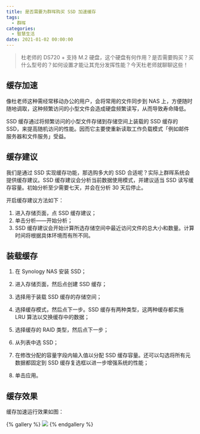 ```yaml
---
title: 是否需要为群晖购买 SSD 加速缓存
tags:
  - 群晖
categories:
  - 智慧生活
date: 2021-01-02 00:00:00
---
```


> 杜老师的 DS720 + 支持 M.2 硬盘，这个硬盘有何作用？是否需要购买？买什么型号的？如何设置才能让其充分发挥性能？今天杜老师就聊聊这些！

<!-- more -->

## 缓存加速

像杜老师这种需经常移动办公的用户，会将常用的文件同步到 NAS 上，方便随时随地调取，这种频繁访问的小型文件会造成硬盘频繁读写，从而导致寿命降低。

SSD 缓存通过将频繁访问的小型文件存储到存储空间上装载的 SSD 缓存的 SSD，来提高随机访问的性能。因而它主要使重新读取工作负载模式「例如邮件服务器和文件服务」受益。

## 缓存建议

我们是通过 SSD 实现缓存功能，那选购多大的 SSD 合适呢？实际上群晖系统会提供缓存建议。SSD 缓存建议会分析当前数据使用模式，并建议适当 SSD 读写缓存容量。初始分析至少需要七天，并会在分析 30 天后停止。

开启缓存建议方法如下：

1. 进入存储页面，点 SSD 缓存建议；
2. 单击分析——开始分析；
3. SSD 缓存建议会开始计算所选存储空间中最近访问文件的总大小和数量。计算时间将根据具体环境而有所不同。

## 装载缓存

1. 在 Synology NAS 安装 SSD；

2. 进入存储页面，然后点创建 SSD 缓存；

3. 选择用于装载 SSD 缓存的存储空间；

4. 选择缓存模式，然后点下一步。SSD 缓存有两种类型，这两种缓存都实施 LRU 算法以交换缓存中的数据；

5. 选择缓存的 RAID 类型，然后点下一步；

6. 从列表中选 SSD；

7. 在修改分配的容量字段内输入值以分配 SSD 缓存容量。还可以勾选将所有元数据都固定到 SSD 缓存复选框以进一步增强系统的性能；

8. 单击应用。

## 缓存效果

缓存加速运行效果如图：

{% gallery %}
![](https://cdn.dusays.com/2021/01/298-1.jpg)
{% endgallery %}